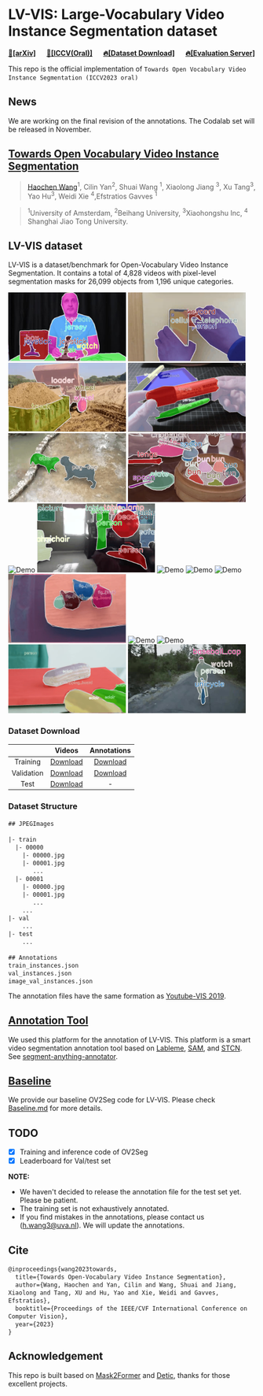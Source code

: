 # LV-VIS: Large-Vocabulary Video Instance Segmentation dataset

**[📄[arXiv]](https://arxiv.org/abs/2304.01715)**  &emsp; **[📄[ICCV(Oral)]](https://openaccess.thecvf.com/content/ICCV2023/papers/Wang_Towards_Open-Vocabulary_Video_Instance_Segmentation_ICCV_2023_paper.pdf)** &emsp; **[🔥[Dataset Download]](https://github.com/haochenheheda/LVVIS/tree/main?tab=readme-ov-file#dataset-structure)** &emsp; **[🔥[Evaluation Server]](https://www.codabench.org/competitions/1748/)**



This repo is the official implementation of `Towards Open Vocabulary Video Instance Segmentation (ICCV2023 oral)`

## News
We are working on the final revision of the annotations. The Codalab set will be released in November.

## [Towards Open Vocabulary Video Instance Segmentation](https://arxiv.org/pdf/2304.01715.pdf)

>[Haochen Wang](https://scholar.google.com/citations?user=WTZX3y8AAAAJ&hl)<sup>1</sup>\, Cilin Yan<sup>2</sup>\, Shuai Wang <sup>1</sup>\, Xiaolong Jiang <sup>3</sup>\, Xu Tang<sup>3</sup>\, Yao Hu<sup>3</sup>, Weidi Xie <sup>4</sup>,Efstratios Gavves <sup>1</sup>

><sup>1</sup>University of Amsterdam, <sup>2</sup>Beihang University, <sup>3</sup>Xiaohongshu Inc, <sup>4</sup> Shanghai Jiao Tong University.

## LV-VIS dataset

LV-VIS is a dataset/benchmark for Open-Vocabulary Video Instance Segmentation. It contains a total of 4,828 videos with pixel-level segmentation masks for 26,099 objects from 1,196 unique categories.

<img src="assert/dataset/visualizations/00000.gif" alt="Demo" width="240" height="140"> <img src="assert/dataset/visualizations/00001.gif" alt="Demo" width="240" height="140">
<img src="assert/dataset/visualizations/00005.gif" alt="Demo" width="240" height="140">
<img src="assert/dataset/visualizations/00012.gif" alt="Demo" width="240" height="140">
<img src="assert/dataset/visualizations/00013.gif" alt="Demo" width="240" height="140">
<img src="assert/dataset/visualizations/00018.gif" alt="Demo" width="240" height="140">
<img src="assert/dataset/visualizations/00028.gif" alt="Demo" width="240" height="140">
<img src="assert/dataset/visualizations/00035.gif" alt="Demo" width="240" height="140">
<img src="assert/dataset/visualizations/00058.gif" alt="Demo" width="240" height="140">
<img src="assert/dataset/visualizations/00066.gif" alt="Demo" width="240" height="140">
<img src="assert/dataset/visualizations/00078.gif" alt="Demo" width="240" height="140">
<img src="assert/dataset/visualizations/00087.gif" alt="Demo" width="240" height="140">
<img src="assert/dataset/visualizations/00119.gif" alt="Demo" width="240" height="140">
<img src="assert/dataset/visualizations/00129.gif" alt="Demo" width="240" height="140">
<img src="assert/dataset/visualizations/00199.gif" alt="Demo" width="240" height="140">
<img src="assert/dataset/visualizations/00203.gif" alt="Demo" width="240" height="140">

### Dataset Download

<!-- 
- [Training Videos](https://drive.google.com/file/d/1er2lBQLF75TI5O4wzGyur0YYoohMK6C3/view?usp=sharing)
- [Validation Videos](https://drive.google.com/file/d/1vTYUz_XLOBnYb9e7upJsZM-nQz2S6wDn/view?usp=drive_link)
- [Test Videos](https://drive.google.com/file/d/13Hgz2hxOPbe4_yTiUpwWb2ZWphaP06AF/view?usp=drive_link)
- [Training Annotations](https://drive.google.com/file/d/18ifd40HuXbjKBtwpUzmboucmOSuAzD1n/view?usp=sharing)
- [Validation Annotations](https://drive.google.com/file/d/1hvZHShzVNmxIQrGGB1chZTV2nqGShi6X/view?usp=drive_link)
- [Validation Annotations (oracle)](https://drive.google.com/file/d/1jmD4aQoP98nOdo_mjtV1eiCAsFGORN0R/view?usp=sharing)
# iccv23
| | Videos | Annotations | Annotations (oracle) |
| :---: | :---: | :---: | :---: |
| Training | [Download](https://drive.google.com/file/d/1er2lBQLF75TI5O4wzGyur0YYoohMK6C3/view?usp=sharing) | [Download](https://drive.google.com/file/d/18ifd40HuXbjKBtwpUzmboucmOSuAzD1n/view?usp=sharing) | - |
| Validation | [Download](https://drive.google.com/file/d/1vTYUz_XLOBnYb9e7upJsZM-nQz2S6wDn/view?usp=drive_link) | [Download](https://drive.google.com/file/d/1hvZHShzVNmxIQrGGB1chZTV2nqGShi6X/view?usp=drive_link) | [Download](https://drive.google.com/file/d/1jmD4aQoP98nOdo_mjtV1eiCAsFGORN0R/view?usp=sharing) |
| Test | [Download](https://drive.google.com/file/d/13Hgz2hxOPbe4_yTiUpwWb2ZWphaP06AF/view?usp=drive_link) | - | - |
-->

| | Videos | Annotations | 
| :---: | :---: | :---: | 
| Training | [Download](https://drive.google.com/file/d/1er2lBQLF75TI5O4wzGyur0YYoohMK6C3/view?usp=sharing) | [Download](https://drive.google.com/file/d/1k-o8gBMD7m1-fghw-a1iNDZCi2ZZgV9g/view?usp=sharing) |
| Validation | [Download](https://drive.google.com/file/d/1vTYUz_XLOBnYb9e7upJsZM-nQz2S6wDn/view?usp=drive_link) | [Download](https://drive.google.com/file/d/1stPD818M3gv7zUV3UIZG1Suru7Tk54jo/view?usp=sharing) |
| Test | [Download](https://drive.google.com/file/d/13Hgz2hxOPbe4_yTiUpwWb2ZWphaP06AF/view?usp=drive_link) | - |


### Dataset Structure

```
## JPEGImages

|- train
  |- 00000
    |- 00000.jpg
    |- 00001.jpg
       ...
  |- 00001
    |- 00000.jpg
    |- 00001.jpg
       ...
    ...
|- val
    ...
|- test
    ...

## Annotations
train_instances.json
val_instances.json
image_val_instances.json

```
The annotation files have the same formation as [Youtube-VIS 2019](https://youtube-vos.org/challenge/2019).


## [Annotation Tool](https://github.com/haochenheheda/segment-anything-annotator)
We used this platform for the annotation of LV-VIS.
This platform is a smart video segmentation annotation tool based on [Lableme](https://github.com/wkentaro/labelme), [SAM](https://github.com/facebookresearch/segment-anything), and [STCN](https://github.com/haochenheheda/STCN). See [segment-anything-annotator](https://github.com/haochenheheda/segment-anything-annotator).


## [Baseline](https://github.com/haochenheheda/LVVIS/blob/main/Baseline.md)

We provide our baseline OV2Seg code for LV-VIS.
Please check [Baseline.md](https://github.com/haochenheheda/LVVIS/blob/main/Baseline.md) for more details.

## TODO

- [x] Training and inference code of OV2Seg
- [x] Leaderboard for Val/test set

**NOTE:** 
* We haven't decided to release the annotation file for the test set yet. Please be patient.
* The training set is not exhaustively annotated.
* If you find mistakes in the annotations, please contact us (h.wang3@uva.nl). We will update the annotations.
  
## Cite

```
@inproceedings{wang2023towards,
  title={Towards Open-Vocabulary Video Instance Segmentation},
  author={Wang, Haochen and Yan, Cilin and Wang, Shuai and Jiang, Xiaolong and Tang, XU and Hu, Yao and Xie, Weidi and Gavves, Efstratios},
  booktitle={Proceedings of the IEEE/CVF International Conference on Computer Vision},
  year={2023}
}
```

## Acknowledgement
This repo is built based on [Mask2Former](https://github.com/facebookresearch/Mask2Former) and [Detic](https://github.com/facebookresearch/Detic), thanks for those excellent projects.
